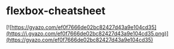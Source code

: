 # flexbox-cheatsheet
[![https://gyazo.com/ef0f7666de02bc82427d43a9e104cd35](https://i.gyazo.com/ef0f7666de02bc82427d43a9e104cd35.png)](https://gyazo.com/ef0f7666de02bc82427d43a9e104cd35)

